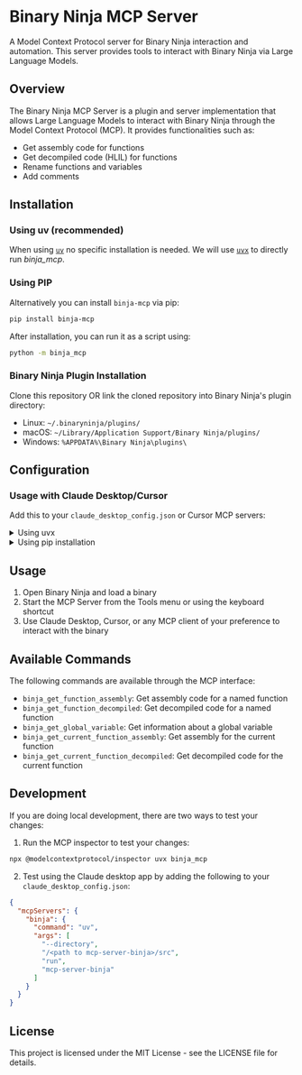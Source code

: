 # Binary Ninja MCP Server

A Model Context Protocol server for Binary Ninja interaction and automation. This server provides tools to interact with Binary Ninja via Large Language Models.

## Overview

The Binary Ninja MCP Server is a plugin and server implementation that allows Large Language Models to interact with Binary Ninja through the Model Context Protocol (MCP). It provides functionalities such as:

- Get assembly code for functions
- Get decompiled code (HLIL) for functions
- Rename functions and variables
- Add comments

## Installation

### Using uv (recommended)

When using [`uv`](https://docs.astral.xsh/uv/) no specific installation is needed. We will
use [`uvx`](https://docs.astral.sh/uv/guides/tools/) to directly run *binja_mcp*.

### Using PIP

Alternatively you can install `binja-mcp` via pip:

```bash
pip install binja-mcp
```

After installation, you can run it as a script using:

```bash
python -m binja_mcp
```

### Binary Ninja Plugin Installation

Clone this repository OR link the cloned repository into Binary Ninja's plugin directory:

- Linux: `~/.binaryninja/plugins/`
- macOS: `~/Library/Application Support/Binary Ninja/plugins/`
- Windows: `%APPDATA%\Binary Ninja\plugins\`

## Configuration

### Usage with Claude Desktop/Cursor

Add this to your `claude_desktop_config.json` or Cursor MCP servers:

<details>
<summary>Using uvx</summary>

```json
"mcpServers": {
  "binja": {
    "command": "uvx",
    "args": [
        "-n",
        "mcp-server-binja"
    ]
  }
}
```
</details>

<details>
<summary>Using pip installation</summary>

```json
"mcpServers": {
  "binja": {
    "command": "python",
    "args": [
        "-m", 
        "mcp_server_binja"
    ]
  }
}
```
</details>

## Usage

1. Open Binary Ninja and load a binary
2. Start the MCP Server from the Tools menu or using the keyboard shortcut
3. Use Claude Desktop, Cursor, or any MCP client of your preference to interact with the binary

## Available Commands

The following commands are available through the MCP interface:

- `binja_get_function_assembly`: Get assembly code for a named function
- `binja_get_function_decompiled`: Get decompiled code for a named function
- `binja_get_global_variable`: Get information about a global variable
- `binja_get_current_function_assembly`: Get assembly for the current function
- `binja_get_current_function_decompiled`: Get decompiled code for the current function

## Development

If you are doing local development, there are two ways to test your changes:

1. Run the MCP inspector to test your changes:
```bash
npx @modelcontextprotocol/inspector uvx binja_mcp
```

2. Test using the Claude desktop app by adding the following to your `claude_desktop_config.json`:
```json
{
  "mcpServers": {
    "binja": {
      "command": "uv",
      "args": [ 
        "--directory",
        "/<path to mcp-server-binja>/src",
        "run",
        "mcp-server-binja"
      ]
    }
  }
}
```

## License

This project is licensed under the MIT License - see the LICENSE file for details.
